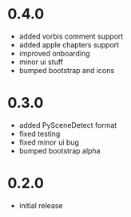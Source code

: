 # 0.4.0

- added vorbis comment support
- added apple chapters support
- improved onboarding
- minor ui stuff
- bumped bootstrap and icons

# 0.3.0

- added PySceneDetect format
- fixed testing
- fixed minor ui bug
- bumped bootstrap alpha

# 0.2.0

- initial release